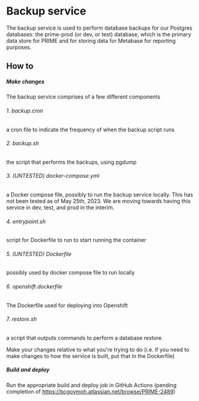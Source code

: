 # Backup service

The backup service is used to perform database backups for our Postgres databases: the prime-prod (or dev, or test) database, which is the primary data store for PRIME and for storing data for Metabase for reporting purposes.



## How to



##### Make changes

The backup service comprises of a few different components


###### 1. backup.cron 
a cron file  to indicate the frequency of when the backup script runs
###### 2. backup.sh 
the script that performs the backups, using pgdump
###### 3. (UNTESTED) docker-compose.yml 
a Docker compose file, possibly to run the backup service locally. This has not been tested as of May 25th, 2023. We are moving towards having this service in dev, test, and prod in the interim. 
###### 4. entrypoint.sh 
script for Dockerfile to run to start running the container
###### 5. (UNTESTED)  Dockerfile 
possibly used by docker compose file to run locally
###### 6. openshift.dockerfile 
The Dockerfile used for deploying into Openshift
###### 7. restore.sh 
a script that outputs commands to perform a database restore. 

Make your changes relative to what you're trying to do (i.e. if you need to make changes to how the service is built, put that in the Dockerfile)
 
##### Build and deploy

Run the appropriate build and deploy job in GitHub Actions (pending completion of https://bcgovmoh.atlassian.net/browse/PRIME-2489)

